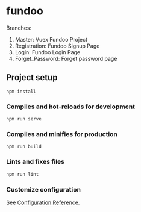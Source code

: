 # fundoo

Branches:
1. Master: Vuex Fundoo Project
2. Registration: Fundoo Signup Page
3. Login: Fundoo Login Page
4. Forget_Password: Forget password page

## Project setup
```
npm install
```

### Compiles and hot-reloads for development
```
npm run serve
```

### Compiles and minifies for production
```
npm run build
```

### Lints and fixes files
```
npm run lint
```

### Customize configuration
See [Configuration Reference](https://cli.vuejs.org/config/).
